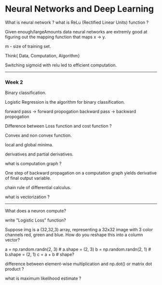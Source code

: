 # Neural Networks and Deep Learning

What is neural network ?
what is ReLu (Rectified Linear Units) function ?

Given enough/largeAmounts data neural networks are extremly good at figuring out the mapping function that maps x -> y.

m - size of training set.

Think{ Data, Computation, Algorithm}

Switching sigmoid with relu led to efficient computation.

---
### Week 2

Binary classification.

Logistic Regression is the algorithm for binary classification.

forward pass -> forward propogation
backward pass -> backward propogation

Difference between Loss function and cost function ?

Convex and non convex function.

local and global minima.

derivatives and partial derivatives.

what is computation graph ?

One step of backward propagation on a computation graph yields derivative of final output variable.

chain rule of differential calculus.

what is vectorization ?

---

What does a neuron compute?

write "Logistic Loss" function?

Suppose img is a (32,32,3) array, representing a 32x32 image with 3 color channels red, green and blue. How do you reshape this into a column vector?

a = np.random.randn(2, 3) # a.shape = (2, 3)
b = np.random.randn(2, 1) # b.shape = (2, 1)
c = a + b # shape?

difference between element-wise multiplication and np.dot() or matrix dot product ?

what is maximum likelihood estimate ?

